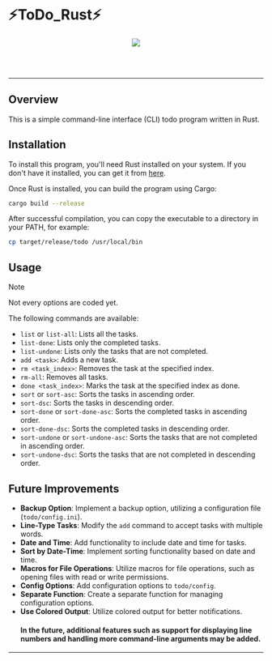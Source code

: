 # ⚡ToDo_Rust⚡
<p align="center">
  <img src="https://skillicons.dev/icons?i=rust" />
  <br/>
</p>
<br/><br/>

---

## Overview

This is a simple command-line interface (CLI) todo program written in Rust.

## Installation

To install this program, you'll need Rust installed on your system. If you don't have it installed, you can get it from [here](https://www.rust-lang.org/tools/install).

Once Rust is installed, you can build the program using Cargo:

```bash
cargo build --release
```

After successful compilation, you can copy the executable to a directory in your PATH, for example:

```bash
cp target/release/todo /usr/local/bin
```

## Usage
> [!NOTE]
> Not every options are coded yet.

The following commands are available:

- `list` or `list-all`: Lists all the tasks.
- `list-done`: Lists only the completed tasks.
- `list-undone`: Lists only the tasks that are not completed.
- `add <task>`: Adds a new task.
- `rm <task_index>`: Removes the task at the specified index.
- `rm-all`: Removes all tasks.
- `done <task_index>`: Marks the task at the specified index as done.
- `sort` or `sort-asc`: Sorts the tasks in ascending order.
- `sort-dsc`: Sorts the tasks in descending order.
- `sort-done` or `sort-done-asc`: Sorts the completed tasks in ascending order.
- `sort-done-dsc`: Sorts the completed tasks in descending order.
- `sort-undone` or `sort-undone-asc`: Sorts the tasks that are not completed in ascending order.
- `sort-undone-dsc`: Sorts the tasks that are not completed in descending order.

## Future Improvements

- **Backup Option**: Implement a backup option, utilizing a configuration file (`todo/config.ini`).
- **Line-Type Tasks**: Modify the `add` command to accept tasks with multiple words.
- **Date and Time**: Add functionality to include date and time for tasks.
- **Sort by Date-Time**: Implement sorting functionality based on date and time.
- **Macros for File Operations**: Utilize macros for file operations, such as opening files with read or write permissions.
- **Config Options**: Add configuration options to `todo/config`.
- **Separate Function**: Create a separate function for managing configuration options.
- **Use Colored Output**: Utilize colored output for better notifications.
  #### In the future, additional features such as support for displaying line numbers and handling more command-line arguments may be added.

---
